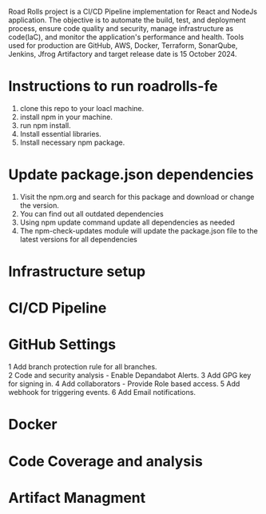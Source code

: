 Road Rolls project is a CI/CD Pipeline implementation for React and NodeJs application. The objective is to automate the build, test, and deployment process, ensure code quality and security, manage infrastructure as code(IaC), and monitor the application's performance and health. Tools used for production are GitHub, AWS, Docker, Terraform, SonarQube, Jenkins, Jfrog Artifactory and target release date is 15 October 2024.
# Instructions to run roadrolls-fe
1. clone this repo to your loacl machine.
2. install npm in your machine.
3. run npm install.
4. Install essential libraries.
5. Install necessary npm package.


# Update package.json dependencies
1. Visit the npm.org and search for this package and download or change the version.
2. You can find out all outdated dependencies
3. Using npm update command update all dependencies as needed
4. The npm-check-updates module will update the package.json file to the latest versions for all dependencies


# Infrastructure setup





   
# CI/CD Pipeline





# GitHub Settings
1 Add branch protection rule for all branches.   
2 Code and security analysis - Enable Depandabot Alerts.
3 Add GPG key for signing in. 
4 Add collaborators - Provide Role based access.
5 Add webhook for triggering events.
6 Add Email notifications.
# Docker






# Code Coverage and analysis






# Artifact Managment





